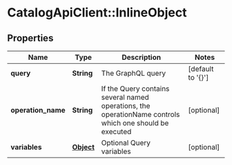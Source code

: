 # CatalogApiClient::InlineObject

## Properties
Name | Type | Description | Notes
------------ | ------------- | ------------- | -------------
**query** | **String** | The GraphQL query | [default to &#39;{}&#39;]
**operation_name** | **String** | If the Query contains several named operations, the operationName controls which one should be executed | [optional] 
**variables** | [**Object**](.md) | Optional Query variables | [optional] 


